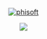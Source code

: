 <p align="center">
    <a href="https://www.phisoft.my/">
        <img alt="phisoft" title="phisoft-logo" src="https://custom-icon-badges.demolab.com/badge/phisoft-red.svg?style=for-the-badge&logo=phisoft-logo"/>
    </a>
</p>
<p align="center">
    <a href="https://github.com/xSyukrie">
        <img src="https://streak-stats.demolab.com?user=xSyukrie&theme=blueberry&hide_border=true&border_radius=4.4&date_format=M%20j%5B%2C%20Y%5D&dates=237FCB"/>
    </a>
</p>
